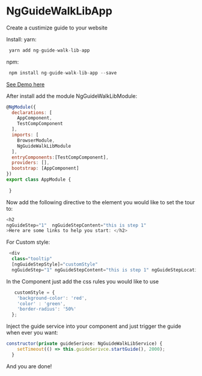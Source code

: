 # NgGuideWalkLibApp

Create a custimize guide to your website 

Install: 
yarn:
```javascript
 yarn add ng-guide-walk-lib-app
 ```
npm:
```javascript
 npm install ng-guide-walk-lib-app --save
 ```

[See Demo here](https://yonia1.github.io/ngx-guide/dist/ng-guide-walk-lib-app/index.html)

After install add the module NgGuideWalkLibModule: 

```javascript
@NgModule({
  declarations: [
    AppComponent,
    TestCompComponent
  ],
  imports: [
    BrowserModule,
    NgGuideWalkLibModule
  ],
  entryComponents:[TestCompComponent],
  providers: [],
  bootstrap: [AppComponent]
})
export class AppModule {
  
 }
```


Now add the following directive to the element you would like to set the tour to: 
```javascript
<h2
ngGuideStep="1"  ngGuideStepContent="this is step 1"
>Here are some links to help you start: </h2>
  ```

For Custom style:
```javascript
 <div 
  class="tooltip"
  [ngGuideStepStyle]="customStyle"
  ngGuideStep="1" ngGuideStepContent="this is step 1" ngGuideStepLocation='bottom'>

  ```
  In the Component just add the css rules you would like to use 
```javascript
   customStyle = {
    'background-color': 'red',
    'color' : 'green',
    'border-radius': '50%'
  };

  ```
Inject the guide service into your component and just trigger the guide when ever you want:

```javascript
constructor(private guideSerivce: NgGuideWalkLibService) {
    setTimeout(() => this.guideSerivce.startGuide(), 2000);
  }

```  

  And you are done!

